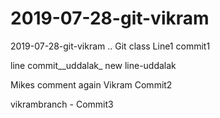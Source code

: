 # 2019-07-28-git-vikram
2019-07-28-git-vikram .. Git class
Line1 commit1

line commit__uddalak_
new line-uddalak

Mikes comment again
Vikram Commit2

vikrambranch - Commit3